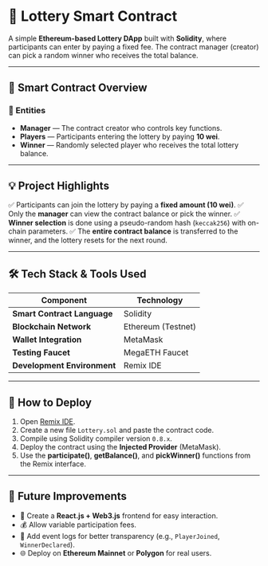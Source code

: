 
# 🎲 Lottery Smart Contract

A simple **Ethereum-based Lottery DApp** built with **Solidity**, where participants can enter by paying a fixed fee. The contract manager (creator) can pick a random winner who receives the total balance.

---

## 📜 Smart Contract Overview

### 🧩 Entities

* **Manager** — The contract creator who controls key functions.
* **Players** — Participants entering the lottery by paying **10 wei**.
* **Winner** — Randomly selected player who receives the total lottery balance.

---

## 💡 Project Highlights

✅ Participants can join the lottery by paying a **fixed amount (10 wei)**.
✅ Only the **manager** can view the contract balance or pick the winner.
✅ **Winner selection** is done using a pseudo-random hash (`keccak256`) with on-chain parameters.
✅ The **entire contract balance** is transferred to the winner, and the lottery resets for the next round.

---


## 🛠️ Tech Stack & Tools Used

| Component                   | Technology         |
| --------------------------- | ------------------ |
| **Smart Contract Language** | Solidity           |
| **Blockchain Network**      | Ethereum (Testnet) |
| **Wallet Integration**      | MetaMask           |
| **Testing Faucet**          | MegaETH Faucet     |
| **Development Environment** | Remix IDE          |

---

## 🚀 How to Deploy

1. Open [Remix IDE](https://remix.ethereum.org/).
2. Create a new file `Lottery.sol` and paste the contract code.
3. Compile using Solidity compiler version `0.8.x`.
4. Deploy the contract using the **Injected Provider** (MetaMask).
5. Use the **participate()**, **getBalance()**, and **pickWinner()** functions from the Remix interface.

---

## 🔮 Future Improvements

* 🧱 Create a **React.js + Web3.js** frontend for easy interaction.
* 💰 Allow variable participation fees.
* 🎯 Add event logs for better transparency (e.g., `PlayerJoined`, `WinnerDeclared`).
* 🌐 Deploy on **Ethereum Mainnet** or **Polygon** for real users.
